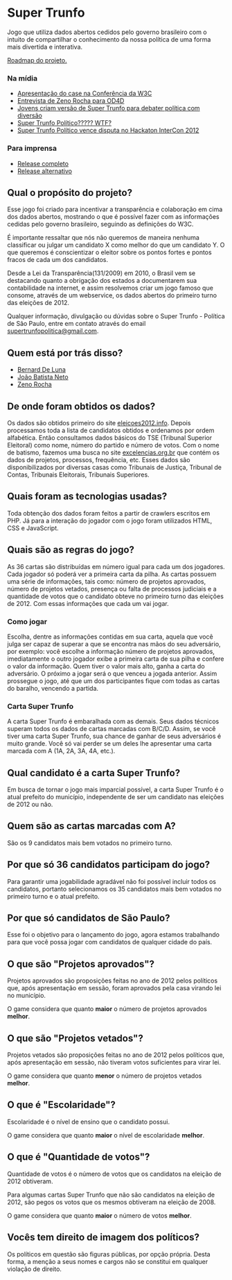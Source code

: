 # Super Trunfo

Jogo que utiliza dados abertos cedidos pelo governo brasileiro com o intuito de compartilhar o conhecimento da nossa política de uma forma mais divertida e interativa. 

[Roadmap do projeto.](https://github.com/transparencia/super-trunfo/wiki/Roadmap)

### Na mídia

* [Apresentação do case na Conferência da W3C](http://www.slideshare.net/zenorocha/slides-14815770)
* [Entrevista de Zeno Rocha para OD4D](http://soundcloud.com/od4d/zeno-rocha)
* [Jovens criam versão de Super Trunfo para debater política com diversão](http://fernandovieri.com/2012/10/22/jovens-recriam-versao-de-super-trunfo-para-debater-politica-com-diversao-2/)
* [Super Trunfo Político????? WTF?](http://amomarketing.com.br/super-trunfo-politico-wtf-via-savicentini/) 
* [Super Trunfo Político vence disputa no Hackaton InterCon 2012](http://imasters.com.br/noticia/super-trunfo-politico-vence-disputa-no-hackaton-intercon-2012)

### Para imprensa

* [Release completo](https://github.com/transparencia/super-trunfo/blob/dev/release/1.pdf?raw=true)
* [Release alternativo](https://github.com/transparencia/super-trunfo/blob/dev/release/2.pdf?raw=true)


## Qual o propósito do projeto?

Esse jogo foi criado para incentivar a transparência e colaboração em cima dos dados abertos, mostrando o que é possível fazer com as informações cedidas pelo governo brasileiro, seguindo as definições do W3C.

É importante ressaltar que nós não queremos de maneira nenhuma classificar ou julgar um candidato X como melhor do que um candidato Y. O que queremos é conscientizar o eleitor sobre os pontos fortes e pontos fracos de cada um dos candidatos.

Desde a Lei da Transparência(131/2009) em 2010, o Brasil vem se destacando quanto a obrigação dos estados a documentarem sua contabilidade na internet, e assim resolvemos criar um jogo famoso que consome, através de um webservice, os dados abertos do primeiro turno das eleições de 2012.

Qualquer informação, divulgação ou dúvidas sobre o Super Trunfo - Política de São Paulo, entre em contato através do email [supertrunfopolitica@gmail.com](mailto:supertrunfopolitica@gmail.com).

## Quem está por trás disso?

* [Bernard De Luna](http://github.com/bernarddeluna)
* [João Batista Neto](http://github.com/netojoaobatista)
* [Zeno Rocha](http://github.com/zenorocha)

## De onde foram obtidos os dados?

Os dados são obtidos primeiro do site [eleicoes2012.info](http://www.eleicoes2012.info/). Depois processamos toda a lista de candidatos obtidos e ordenamos por ordem alfabética. Então consultamos dados básicos do TSE (Tribunal Superior Eleitoral) como nome, número do partido e número de votos. Com o nome de batismo, fazemos uma busca no site [excelencias.org.br](http://excelencias.org.br) que contém os dados de projetos, processos, frequência, etc. Esses dados são disponibilizados por diversas casas como Tribunais de Justiça, Tribunal de Contas, Tribunais Eleitorais, Tribunais Superiores.

## Quais foram as tecnologias usadas?

Toda obtenção dos dados foram feitos a partir de crawlers escritos em PHP. Já para a interação do jogador com o jogo foram utilizados HTML, CSS e JavaScript.

## Quais são as regras do jogo?

As 36 cartas são distribuídas em número igual para cada um dos jogadores. Cada jogador só poderá ver a primeira carta da pilha. As cartas possuem uma série de informações, tais como: número de projetos aprovados, número de projetos vetados, presença ou falta de processos judiciais e a quantidade de votos que o candidato obteve no primeiro turno das eleições de 2012. Com essas informações que cada um vai jogar.

### Como jogar

Escolha, dentre as informações contidas em sua carta, aquela que você julga ser capaz de superar a que se encontra nas mãos do seu adversário, por exemplo: você escolhe a informação número de projetos aprovados, imediatamente o outro jogador exibe a primeira carta de sua pilha e confere o valor da informação. Quem tiver o valor mais alto, ganha a carta do adversário. O próximo a jogar será o que venceu a jogada anterior. Assim prossegue o jogo, até que um dos participantes fique com todas as cartas do baralho, vencendo a partida.

### Carta Super Trunfo

A carta Super Trunfo é embaralhada com as demais. Seus dados técnicos superam todos os dados de cartas marcadas com B/C/D. Assim, se você tiver uma carta Super Trunfo, sua chance de ganhar de seus adversários é muito grande. Você só vai perder se um deles lhe apresentar uma carta marcada com A (1A, 2A, 3A, 4A, etc.).

## Qual candidato é a carta Super Trunfo?

Em busca de tornar o jogo mais imparcial possível, a carta Super Trunfo é o atual prefeito do município, independente de ser um candidato nas eleições de 2012 ou não.

## Quem são as cartas marcadas com A?

São os 9 candidatos mais bem votados no primeiro turno.

##  Por que só 36 candidatos participam do jogo?

Para garantir uma jogabilidade agradável não foi possível incluir todos os candidatos, portanto selecionamos os 35 candidatos mais bem votados no primeiro turno e o atual prefeito.

## Por que só candidatos de São Paulo?

Esse foi o objetivo para o lançamento do jogo, agora estamos trabalhando para que você possa jogar com candidatos de qualquer cidade do país.

## O que são "Projetos aprovados"?

Projetos aprovados são proposições feitas no ano de 2012 pelos políticos que, após apresentação em sessão, foram aprovados pela casa virando lei no município.

O game considera que quanto **maior** o número de projetos aprovados **melhor**.

## O que são "Projetos vetados"?

Projetos vetados são proposições feitas no ano de 2012 pelos políticos que, após apresentação em sessão, não tiveram votos suficientes para virar lei.

O game considera que quanto **menor** o número de projetos vetados **melhor**.

## O que é "Escolaridade"?

Escolaridade é o nível de ensino que o candidato possui. 

O game considera que quanto **maior** o nível de escolaridade **melhor**.

## O que é "Quantidade de votos"?

Quantidade de votos é o número de votos que os candidatos na eleição de 2012 obtiveram. 

Para algumas cartas Super Trunfo que não são candidatos na eleição de 2012, são pegos os votos que os mesmos obtiveram na eleição de 2008.

O game considera que quanto **maior** o número de votos **melhor**.

## Vocês tem direito de imagem dos políticos?

Os políticos em questão são figuras públicas, por opção própria. Desta forma, a menção a seus nomes e cargos não se constitui em qualquer violação de direito.